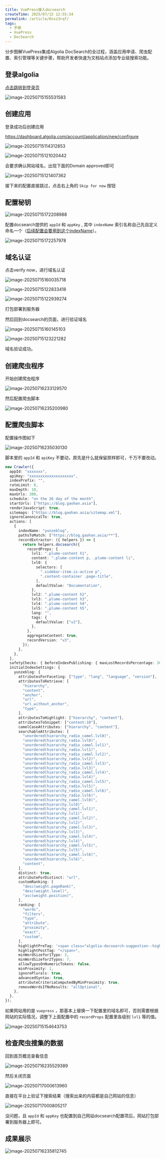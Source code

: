 ```yaml
---
title: VuePress接入docsearch
createTime: 2025/07/15 12:55:34
permalink: /article/6nsz3rqf/
tags:
  - 手册
  - VuePress
  - DocSearch
---
```


分步图解VuePress集成Algolia DocSearch的全过程，涵盖应用申请、爬虫配置、索引管理等关键步骤，帮助开发者快速为文档站点添加专业级搜索功能。

<!-- more -->

## 登录algolia

[点击跳转到登录页](https://dashboard.algolia.com/users/sign_in)

![image-20250715155531583](images/image-20250715155531583.png)



## 创建应用

登录成功后创建应用

https://dashboard.algolia.com/account/application/new/configure

![image-20250715114312853](images/image-20250715114312853.png)



![image-20250715121020442](images/image-20250715121020442.png)

会要求确认网站域名，出现下面的Domain approved即可

![image-20250715121407362](images/image-20250715121407362.png)



接下来的配置直接跳过，点击右上角的 `Skip for now` 按钮



## 配置秘钥



![image-20250715172208988](images/image-20250715172208988.png)



配置docsearch提供的 `appId` 和 `appKey` , 其中 `indexName` 索引名称自己先自定义命名一个（[后续配置会要用到这个indexName](#point_indexName)）。

![image-20250715172257978](images/image-20250715172257978.png)



## 域名认证

点击verify now，进行域名认证

![image-20250715160035718](images/image-20250715160035718.png)





![image-20250715122833418](images/image-20250715122833418.png)

![image-20250715122939274](images/image-20250715122939274.png)

打包部署到服务器



然后回到docsearch的页面，进行验证域名

![image-20250715160145103](images/image-20250715160145103.png)

![image-20250715123221282](images/image-20250715123221282.png)

域名验证成功。



## 创建爬虫程序

开始创建爬虫程序

![image-20250716233129570](images/image-20250716233129570.png)



然后配置爬虫脚本

![image-20250716235200980](images/image-20250716235200980.png)



## 配置爬虫脚本

<span id='point_indexName'>配置操作图如下</span>

![image-20250716235030130](images/image-20250716235030130.png)





脚本里的 `appId` 和 `apiKey` 不要动，原先是什么就保留原样即可，千万不要改动。

```ts
new Crawler({
  appId: "xxxxxxx",
  apiKey: "xxxxxxxxxxxxxxxxxxxx",
  indexPrefix: "",
  rateLimit: 8,
  maxDepth: 10,
  maxUrls: 300,
  schedule: "on the 26 day of the month",
  startUrls: ["https://blog.gaohan.asia"],
  renderJavaScript: true,
  sitemaps: ["https://blog.gaohan.asia/sitemap.xml"],
  ignoreCanonicalTo: true,
  actions: [
    {
      indexName: "yunzeblog",
      pathsToMatch: ["https://blog.gaohan.asia/**"],
      recordExtractor: ({ helpers }) => {
        return helpers.docsearch({
          recordProps: {
            lvl1: ".plume-content h1",
            content: ".plume-content p, .plume-content li",
            lvl0: {
              selectors: [
                ".sidebar-item.is-active p",
                ".content-container .page-title",
              ],
              defaultValue: "Documentation",
            },
            lvl2: ".plume-content h2",
            lvl3: ".plume-content h3",
            lvl4: ".plume-content h4",
            lvl5: ".plume-content h5",
            lang: "",
            tags: {
              defaultValue: ["v2"],
            },
          },
          aggregateContent: true,
          recordVersion: "v3",
        });
      },
    },
  ],
  safetyChecks: { beforeIndexPublishing: { maxLostRecordsPercentage: 30 } },
  initialIndexSettings: {
    yunzeblog: {
      attributesForFaceting: ["type", "lang", "language", "version"],
      attributesToRetrieve: [
        "hierarchy",
        "content",
        "anchor",
        "url",
        "url_without_anchor",
        "type",
      ],
      attributesToHighlight: ["hierarchy", "content"],
      attributesToSnippet: ["content:10"],
      camelCaseAttributes: ["hierarchy", "content"],
      searchableAttributes: [
        "unordered(hierarchy_radio_camel.lvl0)",
        "unordered(hierarchy_radio.lvl0)",
        "unordered(hierarchy_radio_camel.lvl1)",
        "unordered(hierarchy_radio.lvl1)",
        "unordered(hierarchy_radio_camel.lvl2)",
        "unordered(hierarchy_radio.lvl2)",
        "unordered(hierarchy_radio_camel.lvl3)",
        "unordered(hierarchy_radio.lvl3)",
        "unordered(hierarchy_radio_camel.lvl4)",
        "unordered(hierarchy_radio.lvl4)",
        "unordered(hierarchy_radio_camel.lvl5)",
        "unordered(hierarchy_radio.lvl5)",
        "unordered(hierarchy_radio_camel.lvl6)",
        "unordered(hierarchy_radio.lvl6)",
        "unordered(hierarchy_camel.lvl0)",
        "unordered(hierarchy.lvl0)",
        "unordered(hierarchy_camel.lvl1)",
        "unordered(hierarchy.lvl1)",
        "unordered(hierarchy_camel.lvl2)",
        "unordered(hierarchy.lvl2)",
        "unordered(hierarchy_camel.lvl3)",
        "unordered(hierarchy.lvl3)",
        "unordered(hierarchy_camel.lvl4)",
        "unordered(hierarchy.lvl4)",
        "unordered(hierarchy_camel.lvl5)",
        "unordered(hierarchy.lvl5)",
        "unordered(hierarchy_camel.lvl6)",
        "unordered(hierarchy.lvl6)",
        "content",
      ],
      distinct: true,
      attributeForDistinct: "url",
      customRanking: [
        "desc(weight.pageRank)",
        "desc(weight.level)",
        "asc(weight.position)",
      ],
      ranking: [
        "words",
        "filters",
        "typo",
        "attribute",
        "proximity",
        "exact",
        "custom",
      ],
      highlightPreTag: '<span class="algolia-docsearch-suggestion--highlight">',
      highlightPostTag: "</span>",
      minWordSizefor1Typo: 3,
      minWordSizefor2Typos: 7,
      allowTyposOnNumericTokens: false,
      minProximity: 1,
      ignorePlurals: true,
      advancedSyntax: true,
      attributeCriteriaComputedByMinProximity: true,
      removeWordsIfNoResults: "allOptional",
    },
  },
});
```



如果网站用的是 `vuepress` ，那基本上替换一下配置里的域名即可，否则需要根据网站的实际情况，调整下上面配置中的 `recordProps` 配置里各级别 `lvl1` 等的值。



![image-20250715154643753](images/image-20250715154643753.png)



## 检查爬虫搜集的数据

回到首页概览查看信息

![image-20250716235529389](images/image-20250716235529389.png)

然后关闭页面

![image-20250717000613960](images/image-20250717000613960.png)



直接在平台上验证下搜索结果（搜索出来的内容都是自己网站的信息）

![image-20250717000805217](images/image-20250717000805217.png)

没问题，且 `appId` 和 `appKey` 也配置到自己网站docsearch配置项后，网站打包部署到服务器上即可。



## 成果展示

![image-20250716235812745](images/image-20250716235812745.png)